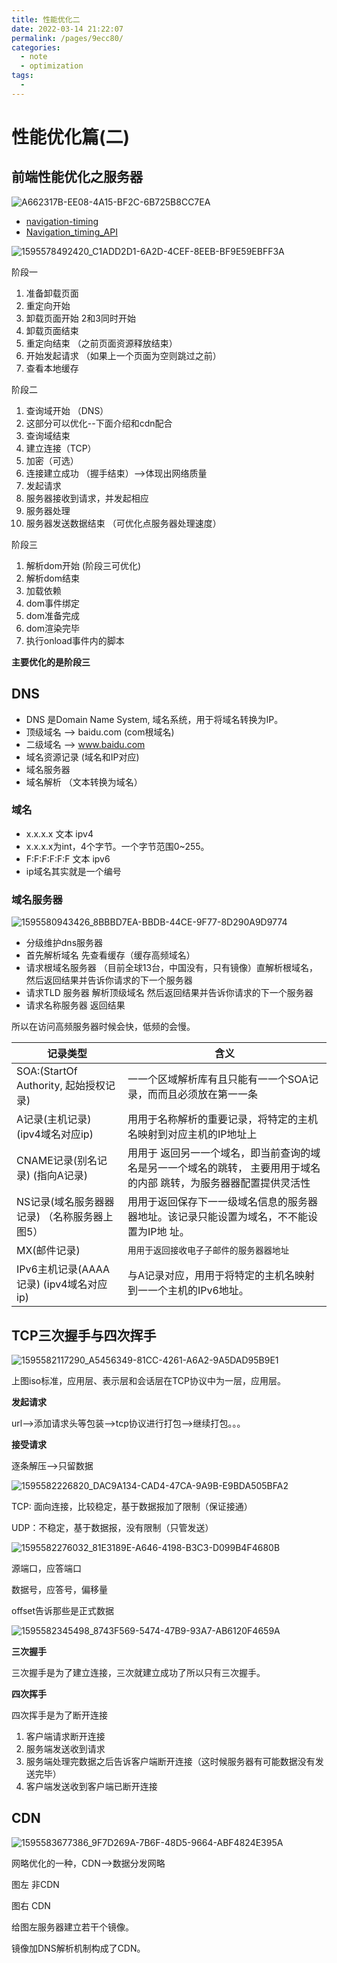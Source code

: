 ```yaml
---
title: 性能优化二
date: 2022-03-14 21:22:07
permalink: /pages/9ecc80/
categories:
  - note
  - optimization
tags:
  - 
---
```

# 性能优化篇(二)

## 前端性能优化之服务器

![A662317B-EE08-4A15-BF2C-6B725B8CC7EA](/optimization/A662317B-EE08-4A15-BF2C-6B725B8CC7EA.jpg)

- [navigation-timing](https://www.w3.org/TR/navigation-timing/)
- [Navigation_timing_API](https://developer.mozilla.org/zh-CN/docs/Web/API/Navigation_timing_API)

![1595578492420_C1ADD2D1-6A2D-4CEF-8EEB-BF9E59EBFF3A](/optimization/1595578492420_C1ADD2D1-6A2D-4CEF-8EEB-BF9E59EBFF3A.png)

阶段一

1. 准备卸载页面
2. 重定向开始
3. 卸载页面开始  2和3同时开始
4. 卸载页面结束
5. 重定向结束  （之前页面资源释放结束）
6. 开始发起请求 （如果上一个页面为空则跳过之前）
7. 查看本地缓存

阶段二

1. 查询域开始 （DNS）
2. 这部分可以优化--下面介绍和cdn配合
3. 查询域结束
4. 建立连接（TCP）
5. 加密（可选）
6. 连接建立成功 （握手结束）-->体现出网络质量
7. 发起请求
8. 服务器接收到请求，并发起相应
9. 服务器处理
10. 服务器发送数据结束 （可优化点服务器处理速度）

阶段三

1. 解析dom开始   (阶段三可优化)
2. 解析dom结束
3. 加载依赖
4. dom事件绑定
5. dom准备完成
6. dom渲染完毕
7. 执行onload事件内的脚本

**主要优化的是阶段三**

## DNS

- DNS 是Domain Name System, 域名系统，用于将域名转换为IP。
- 顶级域名 -->  baidu.com      (com根域名)
- 二级域名 -->  www.baidu.com
- 域名资源记录   (域名和IP对应)
- 域名服务器   
- 域名解析 （文本转换为域名）

### 域名

- x.x.x.x  文本   ipv4
- x.x.x.x为int，4个字节。一个字节范围0~255。
- F:F:F:F:F:F  文本    ipv6
- ip域名其实就是一个编号

### 域名服务器

![1595580943426_8BBBD7EA-BBDB-44CE-9F77-8D290A9D9774](/optimization/1595580943426_8BBBD7EA-BBDB-44CE-9F77-8D290A9D9774.png)

- 分级维护dns服务器
- 首先解析域名  先查看缓存（缓存高频域名）
- 请求根域名服务器 （目前全球13台，中国没有，只有镜像）直解析根域名，然后返回结果并告诉你请求的下一个服务器
- 请求TLD 服务器 解析顶级域名 然后返回结果并告诉你请求的下一个服务器
- 请求名称服务器  返回结果

所以在访问高频服务器时候会快，低频的会慢。

| 记录类型                                     | 含义                                                         |
| -------------------------------------------- | ------------------------------------------------------------ |
| SOA:(StartOf Authority, 起始授权记录)        | ⼀一个区域解析库有且只能有⼀一个SOA记录，⽽而且必须放在第⼀一条 |
| A记录(主机记录) (ipv4域名对应ip)             | ⽤用于名称解析的重要记录，将特定的主机名映射到对应主机的IP地址上 |
| CNAME记录(别名记录) (指向A记录)              | ⽤用于 返回另⼀一个域名，即当前查询的域名是另⼀一个域名的跳转， 主要⽤用于域名的内部 跳转，为服务器器配置提供灵活性 |
| NS记录(域名服务器器记录) （名称服务器上图5） | ⽤用于返回保存下⼀一级域名信息的服务器器地址。该记录只能设置为域名，不不能设置为IP地 址。 |
| MX(邮件记录)                                 | `⽤用于返回接收电⼦子邮件的服务器器地址 `                    |
| IPv6主机记录(AAAA记录) (ipv4域名对应ip)      | 与A记录对应，⽤用于将特定的主机名映射到⼀一个主机的IPv6地址。 |

## TCP三次握手与四次挥手

![1595582117290_A5456349-81CC-4261-A6A2-9A5DAD95B9E1](/optimization/1595582117290_A5456349-81CC-4261-A6A2-9A5DAD95B9E1.png)

上图iso标准，应用层、表示层和会话层在TCP协议中为一层，应用层。

**发起请求**

url-->添加请求头等包装-->tcp协议进行打包-->继续打包。。。

**接受请求**

逐条解压-->只留数据

![1595582226820_DAC9A134-CAD4-47CA-9A9B-E9BDA505BFA2](/optimization/1595582226820_DAC9A134-CAD4-47CA-9A9B-E9BDA505BFA2.png)

TCP: 面向连接，比较稳定，基于数据报加了限制（保证接通）

UDP：不稳定，基于数据报，没有限制（只管发送）

![1595582276032_81E3189E-A646-4198-B3C3-D099B4F4680B](/optimization/1595582276032_81E3189E-A646-4198-B3C3-D099B4F4680B.png)

源端口，应答端口

数据号，应答号，偏移量

offset告诉那些是正式数据

![1595582345498_8743F569-5474-47B9-93A7-AB6120F4659A](/optimization/1595582345498_8743F569-5474-47B9-93A7-AB6120F4659A.png)

**三次握手**

三次握手是为了建立连接，三次就建立成功了所以只有三次握手。

**四次挥手**

四次挥手是为了断开连接

1. 客户端请求断开连接
2. 服务端发送收到请求
3. 服务端处理完数据之后告诉客户端断开连接（这时候服务器有可能数据没有发送完毕）
4. 客户端发送收到客户端已断开连接

## CDN

![1595583677386_9F7D269A-7B6F-48D5-9664-ABF4824E395A](/optimization/1595583677386_9F7D269A-7B6F-48D5-9664-ABF4824E395A.png)

网略优化的一种，CDN-->数据分发网略

图左  非CDN

图右  CDN

给图左服务器建立若干个镜像。

镜像加DNS解析机制构成了CDN。